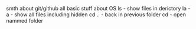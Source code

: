 smth about git/github
all basic stuff about OS
ls - show files in derictory
la -a - show all files including hidden
cd .. - back in previous folder 
cd - open nammed folder
